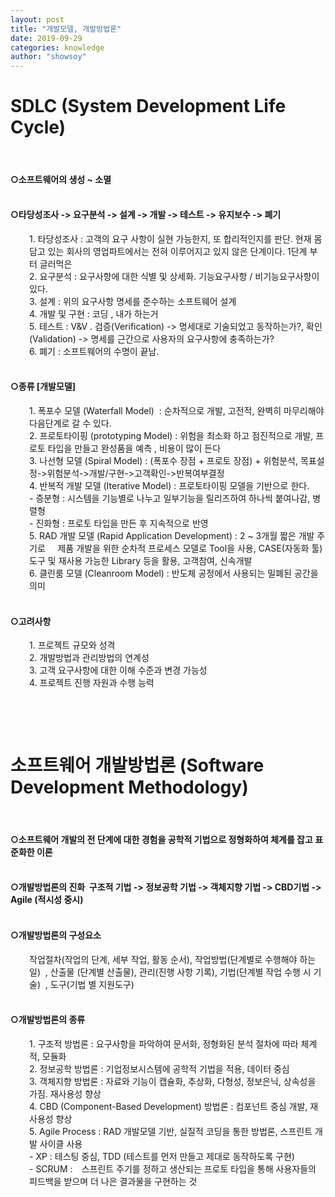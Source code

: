 ```yaml
---
layout: post
title: "개발모델, 개발방법론"
date: 2019-09-29
categories: knowledge
author: "showsoy"
---
```

<h1>SDLC (System Development Life Cycle)</h1><br/>
<h4>○소프트웨어의 생성 ~ 소멸</h4>
<h4><br />○타당성조사 -&gt; 요구분석 -&gt; 설계 -&gt; 개발 -&gt; 테스트 -&gt; 유지보수 -&gt; 폐기&nbsp;</h4>
<p style="padding-left: 30px;">1. 타당성조사 : 고객의 요구 사항이 실현 가능한지, 또 합리적인지를 판단. 현재 몸담고 있는 회사의 영업파트에서는 전혀 이루어지고 있지 않은 단계이다. 1단계 부터 글러먹은&nbsp;<br /> 2. 요구분석 : 요구사항에 대한 식별 및 상세화. 기능요구사항 / 비기능요구사항이 있다.&nbsp;<br /> 3. 설계 : 위의 요구사항 명세를 준수하는 소프트웨어 설계&nbsp;<br /> 4. 개발 및 구현 : 코딩 , 내가 하는거<br /> 5. 테스트 : V&amp;V . 검증(Verification) -&gt; 명세대로 기술되었고 동작하는가?, 확인(Validation) -&gt; 명세를 근간으로 사용자의 요구사항에 충족하는가?&nbsp;<br /> 6. 폐기 : 소프트웨어의 수명이 끝남.</p>
<h4><br />○종류 [개발모델]&nbsp;</h4>
<p style="padding-left: 30px;">1. 폭포수 모델 (Waterfall Model)&nbsp; : 순차적으로 개발, 고전적, 완벽히 마무리해야 다음단계로 갈 수 있다.&nbsp;<br /> 2. 프로토타이핑 (prototyping Model) : 위험을 최소화 하고 점진적으로 개발, 프로토 타입을 만들고 완성품을 예측 , 비용이 많이 든다&nbsp;<br /> 3. 나선형 모델 (Spiral Model) : (폭포수 장점 + 프로토 장점) + 위험분석, 목표설정-&gt;위험분석-&gt;개발/구현-&gt;고객확인-&gt;반복여부결정&nbsp;<br /> 4. 반복적 개발 모델 (Iterative Model) : 프로토타이핑 모델을 기반으로 한다.<br />- 증분형 : 시스템을 기능별로 나누고 일부기능을 릴리즈하여 하나씩 붙여나감, 병렬형<br /> - 진화형 : 프로토 타입을 만든 후 지속적으로 반영&nbsp;<br /> 5. RAD 개발 모델 (Rapid Application Development) : 2 ~ 3개월 짧은 개발 주기로&nbsp; &nbsp; &nbsp;제품 개발을 위한 순차적 프로세스 모델로 Tool을 사용, CASE(자동화 툴) 도구 및 재사용 가능한 Library 등을 활용, 고객참여, 신속개발&nbsp; &nbsp;<br /> 6. 클린룸 모델 (Cleanroom Model) : 반도체 공정에서 사용되는 밀폐된 공간을 의미</p>
<h4><br />○고려사항&nbsp;</h4>
<p style="padding-left: 30px;">1. 프로젝트 규모와 성격<br /> 2. 개발방법과 관리방법의 연계성<br />3. 고객 요구사항에 대한 이해 수준과 변경 가능성<br />4. 프로젝트 진행 자원과 수행 능력</p>
<p style="padding-left: 30px;">&nbsp;</p>
<p style="padding-left: 30px;">&nbsp;</p>
<h1>소프트웨어 개발방법론 (Software Development Methodology)</h1><br/>
<h4>○소프트웨어 개발의 전 단계에 대한 경험을 공학적 기법으로 정형화하여 체계를 잡고 표준화한 이론</h4>
<h4><br />○개발방법론의 진화&nbsp; 구조적 기법 -&gt; 정보공학 기법 -&gt; 객체지향 기법 -&gt; CBD기법 -&gt; Agile (적시성 중시)</h4>
<h4><br />○개발방법론의 구성요소&nbsp;</h4>
<p style="padding-left: 30px;">작업절차(작업의 단계, 세부 작업, 활동 순서), 작업방법(단계별로 수행해야 하는 일)&nbsp; , 산출물 (단계별 산출물), 관리(진행 사항 기록), 기법(단계별 작업 수행 시 기술)&nbsp; , 도구(기법 별 지원도구)</p>
<h4><br />○개발방법론의 종류</h4>
<p style="padding-left: 30px;">1. 구조적 방법론 : 요구사항을 파악하여 문서화, 정형화된 분석 절차에 따라 체계적, 모듈화<br />2. 정보공학 방법론 : 기업정보시스템에 공학적 기법을 적용, 데이터 중심<br /> 3. 객체지향 방법론 : 자료와 기능이 캡슐화, 추상화, 다형성, 정보은닉, 상속성을 가짐. 재사용성 향상<br /> 4. CBD (Component-Based Development) 방법론 : 컴포넌트 중심 개발, 재사용성 향상<br /> 5. Agile Process : RAD 개발모델 기반, 실질적 코딩을 통한 방법론, 스프린트 개발 사이클 사용<br /> - XP : 테스팅 중심, TDD (테스트를 먼저 만들고 제대로 동작하도록 구현)<br /> - SCRUM :　스프린트 주기를 정하고 생산되는 프로토 타입을 통해 사용자들의 피드백을 받으며 더 나은 결과물을 구현하는 것</p>